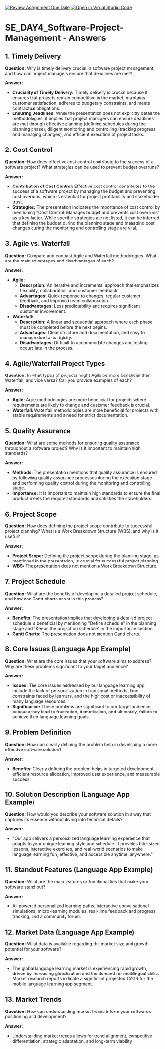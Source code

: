 [![Review Assignment Due Date](https://classroom.github.com/assets/deadline-readme-button-22041afd0340ce965d47ae6ef1cefeee28c7c493a6346c4f15d667ab976d596c.svg)](https://classroom.github.com/a/9pw6JKcu)
[![Open in Visual Studio Code](https://classroom.github.com/assets/open-in-vscode-2e0aaae1b6195c2367325f4f02e2d04e9abb55f0b24a779b69b11b9e10269abc.svg)](https://classroom.github.com/online_ide?assignment_repo_id=18658159&assignment_repo_type=AssignmentRepo)

# SE_DAY4_Software-Project-Management - Answers

## 1. Timely Delivery

**Question:** Why is timely delivery crucial in software project management, and how can project managers ensure that deadlines are met?

**Answer:**

* **Cruciality of Timely Delivery:** Timely delivery is crucial because it ensures that projects remain competitive in the market, maintains customer satisfaction, adheres to budgetary constraints, and meets contractual obligations.
* **Ensuring Deadlines:** While the presentation does not explicitly detail the methodologies, it implies that project managers can ensure deadlines are met through effective planning (defining schedules during the planning phase), diligent monitoring and controlling (tracking progress and managing changes), and efficient execution of project tasks.

## 2. Cost Control

**Question:** How does effective cost control contribute to the success of a software project? What strategies can be used to prevent budget overruns?

**Answer:**

* **Contribution of Cost Control:** Effective cost control contributes to the success of a software project by managing the budget and preventing cost overruns, which is essential for project profitability and stakeholder trust.
* **Strategies:** The presentation indicates the importance of cost control by mentioning "Cost Control: Manages budget and prevents cost overruns" as a key factor. While specific strategies are not listed, it can be inferred that defining the budget during the planning stage and managing cost changes during the monitoring and controlling stage are vital.

## 3. Agile vs. Waterfall

**Question:** Compare and contrast Agile and Waterfall methodologies. What are the main advantages and disadvantages of each?

**Answer:**

* **Agile:**
    * **Description:** An iterative and incremental approach that emphasizes flexibility, collaboration, and customer feedback.
    * **Advantages:** Quick response to changes, regular customer feedback, and improved team collaboration.
    * **Disadvantages:** Less predictability and requires significant customer involvement.
* **Waterfall:**
    * **Description:** A linear and sequential approach where each phase must be completed before the next begins.
    * **Advantages:** Clear structure and documentation, and easy to manage due to its rigidity.
    * **Disadvantages:** Difficult to accommodate changes and testing occurs late in the process.

## 4. Agile/Waterfall Project Types

**Question:** In what types of projects might Agile be more beneficial than Waterfall, and vice versa? Can you provide examples of each?

**Answer:**

* **Agile:** Agile methodologies are more beneficial for projects where requirements are likely to change and customer feedback is crucial.
* **Waterfall:** Waterfall methodologies are more beneficial for projects with stable requirements and a need for strict documentation.

## 5. Quality Assurance

**Question:** What are some methods for ensuring quality assurance throughout a software project? Why is it important to maintain high standards?

**Answer:**

* **Methods:** The presentation mentions that quality assurance is ensured by following quality assurance processes during the execution stage and performing quality control during the monitoring and controlling stage.
* **Importance:** It is important to maintain high standards to ensure the final product meets the required standards and satisfies the stakeholders.

## 6. Project Scope

**Question:** How does defining the project scope contribute to successful project planning? What is a Work Breakdown Structure (WBS), and why is it useful?

**Answer:**

* **Project Scope:** Defining the project scope during the planning stage, as mentioned in the presentation, is crucial for successful project planning.
* **WBS:** The presentation does not mention a Work Breakdown Structure.

## 7. Project Schedule

**Question:** What are the benefits of developing a detailed project schedule, and how can Gantt charts assist in this process?

**Answer:**

* **Benefits:** The presentation implies that developing a detailed project schedule is beneficial by mentioning "Define schedule" in the planning stage and "Keeps the project on schedule" in the importance section.
* **Gantt Charts:** The presentation does not mention Gantt charts.

## 8. Core Issues (Language App Example)

**Question:** What are the core issues that your software aims to address? Why are these problems significant to your target audience?

**Answer:**

* **Issues:** The core issues addressed by our language learning app include the lack of personalization in traditional methods, time constraints faced by learners, and the high cost or inaccessibility of many language resources.
* **Significance:** These problems are significant to our target audience because they lead to frustration, demotivation, and ultimately, failure to achieve their language learning goals.

## 9. Problem Definition

**Question:** How can clearly defining the problem help in developing a more effective software solution?

**Answer:**

* **Benefits:** Clearly defining the problem helps in targeted development, efficient resource allocation, improved user experience, and measurable success.

## 10. Solution Description (Language App Example)

**Question:** How would you describe your software solution in a way that captures its essence without diving into technical details?

**Answer:**

* "Our app delivers a personalized language learning experience that adapts to your unique learning style and schedule. It provides bite-sized lessons, interactive exercises, and real-world scenarios to make language learning fun, effective, and accessible anytime, anywhere."

## 11. Standout Features (Language App Example)

**Question:** What are the main features or functionalities that make your software stand out?

**Answer:**

* AI-powered personalized learning paths, interactive conversational simulations, micro-learning modules, real-time feedback and progress tracking, and a community forum.

## 12. Market Data (Language App Example)

**Question:** What data is available regarding the market size and growth potential for your software?

**Answer:**

* The global language learning market is experiencing rapid growth, driven by increasing globalization and the demand for multilingual skills. Market research reports indicate a significant projected CAGR for the mobile language learning app segment.

## 13. Market Trends

**Question:** How can understanding market trends inform your software’s positioning and development?

**Answer:**

* Understanding market trends allows for trend alignment, competitive differentiation, strategic adaptation, and long-term viability.
